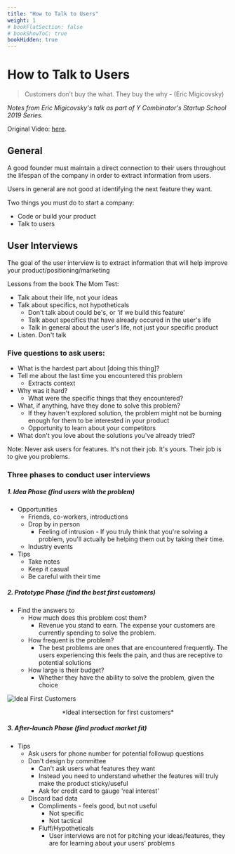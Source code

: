 ```yaml
---
title: "How to Talk to Users"
weight: 1
# bookFlatSection: false
# bookShowToC: true
bookHidden: true
---
```

# How to Talk to Users
> Customers don't buy the what. They buy the why - (Eric Migicovsky) 

*Notes from Eric Migicovsky's talk as part of Y Combinator's Startup School 2019 Series.* 

Original Video: [here](https://www.youtube.com/watch?v=MT4Ig2uqjTc).
## General

A good founder must maintain a direct connection to their users throughout the lifespan of the company in order to extract information from users.

Users in general are not good at identifying the next feature they want. 

Two things you must do to start a company:

- Code or build your product
- Talk to users

## User Interviews

The goal of the user interview is to extract information that will help improve your product/positioning/marketing

Lessons from the book The Mom Test:

- Talk about their life, not your ideas
- Talk about specifics, not hypotheticals
  - Don't talk about could be's, or 'if we build this feature'
  - Talk about specifics that have already occured in the user's life
  - Talk in general about the user's life, not just your specific product
- Listen. Don't talk

### Five questions to ask users:

- What is the hardest part about [doing this thing]?
- Tell me about the last time you encountered this problem
  - Extracts context
- Why was it hard?
  - What were the specific things that they encountered?
- What, if anything, have they done to solve this problem?
  - If they haven't explored solution, the problem might not be burning enough for them to be interested in your product
  - Opportunity to learn about your competitors
- What don't you love about the solutions you've already tried?

Note: Never ask users for features. It's not their job. It's yours. Their job is to give you problems.

### Three phases to conduct user interviews

##### 1. Idea Phase (find users with the problem)
  - Opportunities
    - Friends, co-workers, introductions
    - Drop by in person
      - Feeling of intrusion - If you truly think that you're solving a problem, you'll actually be helping them out by taking their time.
    - Industry events
  - Tips
    - Take notes
    - Keep it casual
    - Be careful with their time

##### 2. Prototype Phase (find the best first customers)
   - Find the answers to
     - How much does this problem cost them?
       - Revenue you stand to earn. The expense your customers are currently spending to solve the problem.
     - How frequent is the problem?
       - The best problems are ones that are encountered frequently. The users experiencing this feels the pain, and thus are receptive to potential solutions
     - How large is their budget?
       - Whether they have the ability to solve the problem, given the choice

![Ideal First Customers](/images/yc-intersection.png)
<center>*Ideal intersection for first customers*</center>

##### 3. After-launch Phase (find product market fit) 
   - Tips
     - Ask users for phone number for potential followup questions
     - Don't design by committee
       - Can't ask users what features they want
       - Instead you need to understand whether the features will truly make the product sticky/useful
       - Ask for credit card to gauge 'real interest'
     - Discard bad data
       - Compliments - feels good, but not useful
         - Not specific
         - Not tactical
       - Fluff/Hypotheticals
         - User interviews are not for pitching your ideas/features, they are for learning about your users' problems 
